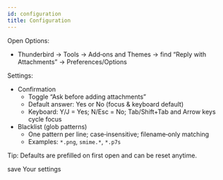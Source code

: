 ```yaml
---
id: configuration
title: Configuration
---
```


Open Options:

- Thunderbird → Tools → Add‑ons and Themes → find “Reply with Attachments” → Preferences/Options

Settings:

- Confirmation
  - Toggle “Ask before adding attachments”
  - Default answer: Yes or No (focus & keyboard default)
  - Keyboard: Y/J = Yes; N/Esc = No; Tab/Shift+Tab and Arrow keys cycle focus
- Blacklist (glob patterns)
  - One pattern per line; case‑insensitive; filename‑only matching
  - Examples: `*.png`, `smime.*`, `*.p7s`

Tip: Defaults are prefilled on first open and can be reset anytime.

save Your settings
